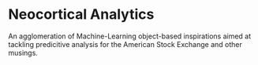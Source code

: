 # Neocortical Analytics

An agglomeration of Machine-Learning object-based inspirations aimed at tackling predicitive analysis for the American Stock Exchange
and other musings.
